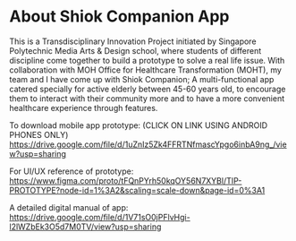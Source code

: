 # About Shiok Companion App
This is a Transdisciplinary Innovation Project initiated by Singapore Polytechnic Media Arts & Design school, where students of different discipline come together to build a prototype to solve a real life issue.
With collaboration with MOH Office for Healthcare Transformation (MOHT), my team and I have come up with Shiok Companion;
A multi-functional app catered specially for active elderly between 45-60 years old, to encourage them to interact with their community more and to have a more convenient healthcare experience through features.

To download mobile app prototype: (CLICK ON LINK USING ANDROID PHONES ONLY) https://drive.google.com/file/d/1uZnIz5Zk4FFRTNfmascYpgo6inbA9ng_/view?usp=sharing

For UI/UX reference of prototype: https://www.figma.com/proto/tFQnPYrh50kqOY56N7XYBl/TIP-PROTOTYPE?node-id=1%3A2&scaling=scale-down&page-id=0%3A1

A detailed digital manual of app: https://drive.google.com/file/d/1V71sO0jPFlvHgi-l2lWZbEk3O5d7M0TV/view?usp=sharing
